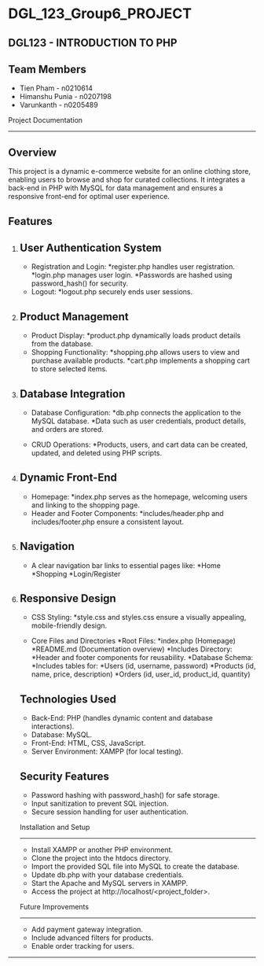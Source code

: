# DGL_123_Group6_PROJECT

## DGL123 - INTRODUCTION TO PHP

## Team Members

- Tien Pham - n0210614
- Himanshu Punia - n0207198
- Varunkanth - n0205489

Project Documentation

---

## Overview

This project is a dynamic e-commerce website for an online clothing store, enabling users to browse and shop for curated collections. It integrates a back-end in PHP with MySQL for data management and ensures a responsive front-end for optimal user experience.

## Features

1. ## User Authentication System
   - Registration and Login:
     *register.php handles user registration.
     *login.php manages user login.
     \*Passwords are hashed using password_hash() for security.
   - Logout:
     \*logout.php securely ends user sessions.
2. ## Product Management
   - Product Display:
     \*product.php dynamically loads product details from the database.
   - Shopping Functionality:
     *shopping.php allows users to view and purchase available products.
     *cart.php implements a shopping cart to store selected items.
3. ## Database Integration

   - Database Configuration:
     *db.php connects the application to the MySQL database.
     *Data such as user credentials, product details, and orders are stored.

   - CRUD Operations:
     \*Products, users, and cart data can be created, updated, and deleted using PHP scripts.

4. ## Dynamic Front-End
   - Homepage:
     \*index.php serves as the homepage, welcoming users and linking to the shopping page.
   - Header and Footer Components:
     \*includes/header.php and includes/footer.php ensure a consistent layout.
5. ## Navigation
   - A clear navigation bar links to essential pages like:
     *Home
     *Shopping
     \*Login/Register
6. ## Responsive Design

   - CSS Styling:
     \*style.css and styles.css ensure a visually appealing, mobile-friendly design.

   - Core Files and Directories
     *Root Files:
     *index.php (Homepage)
     *README.md (Documentation overview)
     *Includes Directory:
     *Header and footer components for reusability.
     *Database Schema:
     *Includes tables for:
     *Users (id, username, password)
     *Products (id, name, price, description)
     *Orders (id, user_id, product_id, quantity)

   ## Technologies Used

   - Back-End: PHP (handles dynamic content and database interactions).
   - Database: MySQL.
   - Front-End: HTML, CSS, JavaScript.
   - Server Environment: XAMPP (for local testing).

   ## Security Features

   - Password hashing with password_hash() for safe storage.
   - Input sanitization to prevent SQL injection.
   - Secure session handling for user authentication.

   Installation and Setup

   ***

   - Install XAMPP or another PHP environment.
   - Clone the project into the htdocs directory.
   - Import the provided SQL file into MySQL to create the database.
   - Update db.php with your database credentials.
   - Start the Apache and MySQL servers in XAMPP.
   - Access the project at http://localhost/<project_folder>.

   Future Improvements

   ***

   - Add payment gateway integration.
   - Include advanced filters for products.
   - Enable order tracking for users.

---

